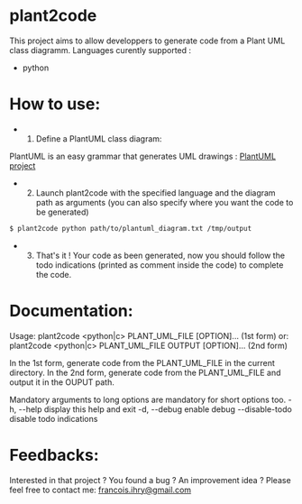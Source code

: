 # plant2code
This project aims to allow developpers to generate code from a Plant UML class diagramm.
Languages curently supported :
  - python

# How to use:

- 1) Define a PlantUML class diagram:

 PlantUML is an easy grammar that generates UML drawings : [PlantUML project](https://nodesource.com/products/nsolid)

- 2) Launch plant2code with the specified language and the diagram path as arguments (you can also specify where you want the code to be generated)
```sh
$ plant2code python path/to/plantuml_diagram.txt /tmp/output
```

- 3) That's it ! Your code as been generated, now you should follow the todo indications (printed as comment inside the code) to complete the code.

# Documentation:

Usage: plant2code <python|c> PLANT_UML_FILE [OPTION]...         (1st form)
  or:  plant2code <python|c> PLANT_UML_FILE OUTPUT [OPTION]...  (2nd form)

In the 1st form, generate code from the PLANT_UML_FILE in the current directory.
In the 2nd form, generate code from the PLANT_UML_FILE and output it in the OUPUT path.

Mandatory arguments to long options are mandatory for short options too.
  -h, --help            display this help and exit
  -d, --debug           enable debug
      --disable-todo    disable todo indications

# Feedbacks:

Interested in that project ? You found a bug ? An improvement idea ?
Please feel free to contact me: francois.ihry@gmail.com
